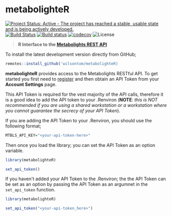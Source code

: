 # metabolighteR

[![Project Status: Active - The project has reached a stable, usable state and is being actively developed.](http://www.repostatus.org/badges/latest/active.svg)](http://www.repostatus.org/#active) [![Build Status](https://travis-ci.org/wilsontom/metabolighteR.svg?branch=master)](https://travis-ci.org/wilsontom/metabolighteR) [![Build status](https://ci.appveyor.com/api/projects/status/ip7naqupctsmqvc2/branch/master?svg=true)](https://ci.appveyor.com/project/wilsontom/metabolighter/branch/master) [![codecov](https://codecov.io/gh/wilsontom/metabolighteR/branch/master/graph/badge.svg)](https://codecov.io/gh/wilsontom/metabolighteR) ![License](https://img.shields.io/badge/license-GNU%20GPL%20v3.0-blue.svg "GNU GPL v3.0")

> __R Interface to the [Metabolights REST API](https://www.ebi.ac.uk/metabolights/ws/api/spec.html)__

To install the latest development version directly from GitHub;

```r
remotes::install_github('wilsontom/metabolighteR)
```

**metabolighteR** provides access to the Metabolights RESTful API. To get started you first need to [register](https://www.ebi.ac.uk/metabolights/newAccount) and then obtain an API Token from your **Account Settings** page.

This API Token is required for the vest majority of the API calls, therefore it is a good idea to add the API token to your .Renviron (**NOTE**: *this is NOT recommended if you are using a shared workstation or a workstation where you cannot guarantee the secrecy of your API Token*). 

If you are adding the API Token to your .Renviron, you should use the following format;

```r
MTBLS_API_KEY="<your-api-token-here>"
```

Then once you load the library; you can set the API Token as an option variable. 

```r
library(metabolighteR)

set_api_token()
```

If you haven't added your API Token to the .Renviron; the the API Token can be set as an option by passing the API Token as an argumnet in the `set_api_token` function.

```r
library(metabolighteR)

set_api_token("<your-api-token_here>")
```

